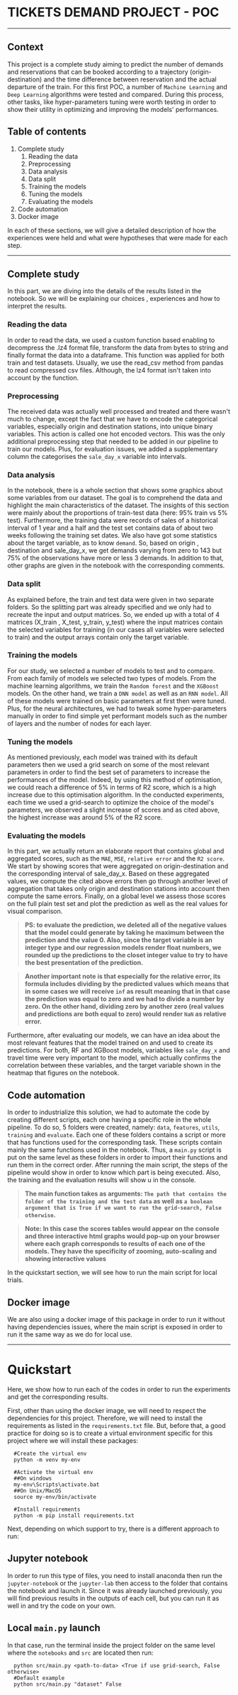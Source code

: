 # TICKETS DEMAND PROJECT - POC
___
## Context
This project is a complete study aiming to predict the number of demands and reservations that can be booked according 
to a trajectory (origin-destination) and the time difference between reservation and the actual departure of the train. 
For this first POC, a number of `Machine Learning` and `Deep Learning` algorithms were tested and compared. During this 
process, other tasks, like hyper-parameters tuning were worth testing in order to show their 
utility in optimizing and improving the models' performances.

## Table of contents
1. Complete study
    1. Reading the data
    2. Preprocessing
    3. Data analysis
    4. Data split
    5. Training the models
    6. Tuning the models
    7. Evaluating the models
2. Code automation
3. Docker image

In each of these sections, we will give a detailed description of how the experiences were held and what were hypotheses
 that were made for each step.
___
## Complete study
In this part, we are diving into the details of the results listed in the notebook. So we will be explaining our choices
, experiences and how to interpret the results.

### Reading the data
In order to read the data, we used a custom function based enabling to decompress the .lz4 format file, transform the 
data from bytes to string and finally format the data into a dataframe. This function was applied for both train and test
datasets. Usually, we use the read_csv method from pandas to read compressed csv files. Although, the lz4 format isn't 
taken into account by the function. 

### Preprocessing
The received data was actually well processed and treated and there wasn't much to change, except the fact that we have 
to encode the categorical variables, especially origin and destination stations, into unique binary variables. This 
action is called one hot encoded vectors. This was the only additional preprocessing step that needed to be added in our
pipeline to train our models. Plus, for evaluation issues, we added a supplementary column the categorises the 
`sale_day_x` variable into intervals.

### Data analysis
In the notebook, there is a whole section that shows some graphics about some variables from our dataset. The goal is to
comprehend the data and highlight the main characteristics of the dataset. The insights of this section were mainly 
about the proportions of train-test data (here: 95% train vs 5% test). Furthermore, the training data were records of 
sales of a historical interval of 1 year and a half and the test set contains data of about two weeks following the 
training set dates. We also have got some statistics about the target variable, as to know `demand`. So, based on origin
, destination and sale_day_x, we get demands varying from zero to 143 but 75% of the observations have more or less 3 
demands. In addition to that, other graphs are given in the notebook with the corresponding comments.

### Data split
As explained before, the train and test data were given in two separate folders. So the splitting part was already 
specified and we only had to recreate the input and output matrices. So, we ended up with a total of 4 matrices (X_train
, X_test, y_train, y_test) where the input matrices contain the selected variables for training (in our cases all variables
were selected to train) and the output arrays contain only the target variable.

### Training the models
For our study, we selected a number of models to test and to compare. From each family of models we selected two types 
of models. From the machine learning algorithms, we train the `Random forest` and the `XGBoost` models. On the other 
hand, we train a `DNN model` as well as an `RNN model`. All of these models were trained on basic parameters at first 
then were tuned. Plus, for the neural architectures, we had to tweak some hyper-parameters manually in order to find 
simple yet performant models such as the number of layers and the number of nodes for each layer.

### Tuning the models
As mentioned previously, each model was trained with its default parameters then we used a grid search on some of the 
most relevant parameters in order to find the best set of parameters to increase the performances of the model. Indeed, 
by using this method of optimisation, we could reach a difference of 5% in terms of R2 score, which is a high increase 
due to this optimisation algorithm. In the conducted experiments, each time we used a grid-search to optimize the choice
of the model's parameters, we observed a slight increase of scores and as cited above, the highest increase was around 
5% of the R2 score.

### Evaluating the models
In this part, we actually return an elaborate report that contains global and aggregated scores, such as the `MAE`, 
`MSE`, `relative error` and the `R2 score`. We start by showing scores that were aggregated on origin-destination and 
the corresponding interval of sale_day_x. Based on these aggregated values, we compute the cited above errors then go 
through another level of aggregation that takes only origin and destination stations into account then compute the same 
errors. Finally, on a global level we assess those scores on the full plain test set and plot the prediction as well as 
the real values for visual comparison. 
>**PS: to evaluate the prediction, we deleted all of the negative values that the model could generate by taking he 
> maximum between the prediction and the value 0. Also, since the target variable is an integer type and our regression 
> models render float numbers, we rounded up the predictions to the closet integer value to try to have the best 
> presentation of the prediction.**

>**Another important note is that especially for the relative error, its formula includes dividing by the predicted 
> values which means that in some cases we will receive `inf` as result meaning that in that case the prediction was 
> equal to zero and we had to divide a number by zero. On the other hand, dividing zero by another zero (real values and
> predictions are both equal to zero) would render `NaN` as relative error.**

Furthermore, after evaluating our models, we can have an idea about the most relevant features that the model trained on
and used to create its predictions. For both, RF and XGBoost models, variables like `sale_day_x` and travel time were 
very important to the model, which actually confirms the correlation between these variables, and the target variable 
shown in the heatmap that figures on the notebook. 

## Code automation
In order to industrialize this solution, we had to automate the code by creating different scripts, each one having a 
specific role in the whole pipeline. To do so, 5 folders were created, namely: `data`, `features`, `utils`, `training` 
and `evaluate`. Each one of these folders contains a script or more that has functions used for the corresponding task. 
These scripts contain mainly the same functions used in the notebook. Thus, a `main.py` script is put on the same level 
as these folders in order to import their functions and run them in the correct order. After running the main script, 
the steps of the pipeline would show in order to know which part is being executed. Also, the training and the 
evaluation results will show u in the console.

>**The main function takes as arguments: `The path that contains the folder of the training and the test data` as well 
> as `a boolean argument that is True if we want to run the grid-search, False otherwise`.**

>**Note: In this case the scores tables would appear on the console and three interactive html graphs would pop-up on 
> your browser where each graph corresponds to results of each one of the models. They have the specificity of zooming, 
> auto-scaling and showing interactive values** 

In the quickstart section, we will see how to run the main script for local trials.

## Docker image
We are also using a docker image of this package in order to run it without having dependencies issues, where the main 
script is exposed in order to run it the same way as we do for local use.
___
# Quickstart
Here, we show how to run each of the codes in order to run the experiments and get the corresponding results.

First, other than using the docker image, we will need to respect the dependencies for this project. Therefore, we will
need to install the requirements as listed in the `requirements.txt` file. But, before that, a good practice for doing 
so is to create a virtual environment specific for this project where we will install these packages:

      #Create the virtual env
      python -m venv my-env

      #Activate the virtual env
      ##On windows
      my-env\Scripts\activate.bat
      ##On Unix/MacOS
      source my-env/bin/activate

      #Install requirements
      python -m pip install requirements.txt

Next, depending on which support to try, there is a different approach to run:
## Jupyter notebook
In order to run this type of files, you need to install anaconda then run the `jupyter-notebook` or the `jupyter-lab` 
then access to the folder that contains the notebook and launch it. Since it was already launched previously, you will 
find previous results in the outputs of each cell, but you can run it as well in and try the code on your own.

## Local `main.py` launch
In that case, run the terminal inside the project folder on the same level where the `notebooks` and `src` are located
then run:

      
      python src/main.py <path-to-data> <True if use grid-search, False otherwise>
      #Default example
      python src/main.py "dataset" False